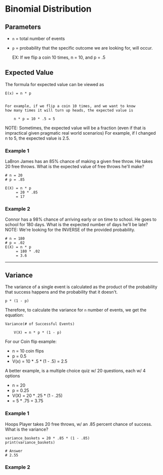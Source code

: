 # Binomial Distribution

## Parameters
- `n` = total number of events
- `p` = probability that the specific outcome we are looking for, will occur. 


    EX: If we flip a coin 10 times, n = 10, and p = .5

## Expected Value

The formula for expected value can be viewed as 

    E(x) = n * p


    For example, if we flip a coin 10 times, and we want to know 
    how many times it will turn up heads, the expected value is

        n * p = 10 * .5 = 5


NOTE: Sometimes, the expected value will be a fraction (even if that is impractical given pragmatic real world scenarios)
For example, if I changed n to 5, the expected value is 2.5. 

### Example 1
LaBron James has an 85% chance of making a given free throw. He takes 20 free throws. What is the expected value of free throws he'll make? 


```text
# n = 20
# p = .85

E(X) = n * p
     = 20 * .85
     = 17
```

### Example 2
Connor has a 98% chance of arriving early or on time to school. He goes to school for 180 days. What is the expected number of days he'll be late? 
NOTE: We're looking for the INVERSE of the provided probability. 

```text
# n = 180
# p = .02 
E(X) = n * p
     = 180 * .02
     = 3.6
```

---

## Variance

The variance of a single event is calculated as the product of the probability that success happens and the probability that it doesn't. 

    p * (1 - p)

Therefore, to calculate the variance for `n` number of events, we get the equation:

    Variance(# of Successful Events) 

        V(X) = n * p * (1 - p)

For our Coin flip example:
- n = 10 coin flips
- p = 0.5
- V(x) = 10 * .5 * (1 - .5) = 2.5

A better example, is a multiple choice quiz w/ 20 questions, each w/ 4 options
- n = 20
- p = 0.25
- V(X) = 20 * .25 * (1 - .25)
- = 5 * .75 = 3.75

### Example 1
Hoops Player takes 20 free throws, w/ an .85 percent chance of success. What is the variance?
```text
variance_baskets = 20 * .85 * (1 - .85)
print(variance_baskets)     

# Answer
# 2.55
```

### Example 2
